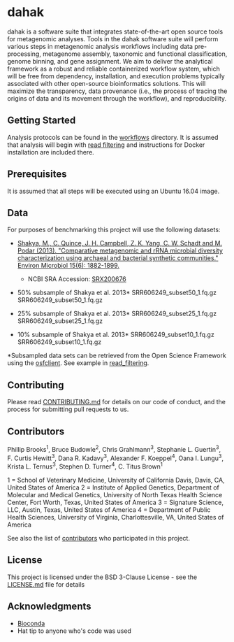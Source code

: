 
# dahak

dahak is a software suite that integrates state-of-the-art open source tools for metagenomic analyses. Tools in the dahak software suite will perform various steps in metagenomic analysis workflows including data pre-processing, metagenome assembly, taxonomic and functional classification, genome binning, and gene assignment. We aim to deliver the analytical framework as a robust and reliable containerized workflow system, which will be free from dependency, installation, and execution problems typically associated with other open-source bioinformatics solutions. This will maximize the transparency, data provenance (i.e., the process of tracing the origins of data and its movement through the workflow), and reproducibility.

## Getting Started

Analysis protocols can be found in the [workflows](https://github.com/dahak-metagenomics/dahak/tree/master/workflows) directory. It is assumed that analysis will begin with [read filtering](https://github.com/dahak-metagenomics/dahak/tree/master/workflows/read_filtering) and instructions for Docker installation are included there. 

## Prerequisites

It is assumed that all steps will be executed using an Ubuntu 16.04 image. 

## Data 
For purposes of benchmarking this project will use the following datasets: 

- [Shakya, M., C. Quince, J. H. Campbell, Z. K. Yang, C. W. Schadt and M. Podar (2013). "Comparative metagenomic and rRNA microbial diversity characterization using archaeal and bacterial synthetic communities." Environ Microbiol 15(6): 1882-1899.](https://www.ncbi.nlm.nih.gov/pmc/articles/PMC3665634/)
  - NCBI SRA Accession: [SRX200676](https://www.ncbi.nlm.nih.gov/sra/?term=SRX200676)

- 50% subsample of Shakya et al. 2013*
  SRR606249_subset50_1.fq.gz
  SRR606249_subset50_1.fq.gz

- 25% subsample of Shakya et al. 2013*
  SRR606249_subset25_1.fq.gz
  SRR606249_subset25_1.fq.gz
  
- 10% subsample of Shakya et al. 2013*
  SRR606249_subset10_1.fq.gz
  SRR606249_subset10_1.fq.gz

*Subsampled data sets can be retrieved from the Open Science Framework using the [osfclient](https://github.com/dib-lab/osf-cli). See example in [read_filtering](https://github.com/dahak-metagenomics/dahak/tree/master/workflows/read_filtering). 

## Contributing

Please read [CONTRIBUTING.md](https://gist.github.com/PurpleBooth/b24679402957c63ec426) for details on our code of conduct, and the process for submitting pull requests to us.

## Contributors

Phillip Brooks<sup>1</sup>, Bruce Budowle<sup>2</sup>, Chris Grahlmann<sup>3</sup>, Stephanie L. Guertin<sup>3</sup>, F. Curtis Hewitt<sup>3</sup>, Dana R. Kadavy<sup>3</sup>, Alexander F. Koeppel<sup>4</sup>, Oana I. Lungu<sup>3</sup>, Krista L. Ternus<sup>3</sup>, Stephen D. Turner<sup>4</sup>, C. Titus Brown<sup>1</sup>

1 = School of Veterinary Medicine, University of California Davis, Davis, CA, United States of America 
2 = Institute of Applied Genetics, Department of Molecular and Medical Genetics, University of North Texas Health Science Center, Fort Worth, Texas, United States of America
3 = Signature Science, LLC, Austin, Texas, United States of America
4 = Department of Public Health Sciences, University of Virginia, Charlottesville, VA, United States of America

See also the list of [contributors](https://github.com/dahak-metagenomics/dahak/graphs/contributors) who participated in this project.

## License

This project is licensed under the BSD 3-Clause License - see the [LICENSE.md](LICENSE.md) file for details

## Acknowledgments

* [Bioconda](https://bioconda.github.io) 
* Hat tip to anyone who's code was used

